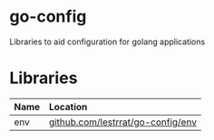 # go-config

Libraries to aid configuration for golang applications

# Libraries

| Name | Location  |
|:-----|:----------|
| env  | [github.com/lestrrat/go-config/env](https://github.com/lestrrat/go-config/tree/master/env) |